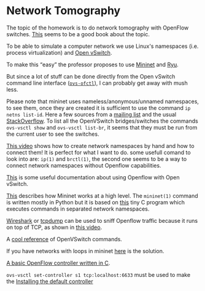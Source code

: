 # Network Tomography

The topic of the homework is to do network tomography with OpenFlow switches.
[This](https://www.amazon.com/Network-Tomography-Identifiability-Measurement-Inference/dp/1108421482)
seems to be a good book about the topic.

To be able to simulate a computer network we use Linux's namespaces (i.e.
process virtualization) and [Open vSwitch](https://www.openvswitch.org).

To make this <q>easy</q> the professor proposes to use
[Mininet](http://mininet.org/) and [Ryu](https://ryu-sdn.org).

But since a lot of stuff can be done directly from the Open vSwitch command line
interface ([`ovs-ofctl`](https://www.openvswitch.org/support/dist-docs/ovs-ofctl.8.html)),
I can probably get away with mush less.

Please note that mininet uses nameless/anonymous/unnamed namespaces, to see them,
once they are created it is sufficient to use the command `ip netns list-id`.
Here a few sources from a [mailing list](https://mailman.stanford.edu/pipermail/mininet-discuss/2014-July/004827.html)
and the usual [StackOverflow](https://unix.stackexchange.com/questions/633919/).
To list all the OpenVSwitch bridges/switches the commands `ovs-vsctl show` and
`ovs-vsctl list-br`, it seems that they must be run from the current user to see
the switches.


[This video](https://youtube.com/watch?v=_WgUwUf1d34) shows how to create
network namespaces by hand and how to connect them! It is perfect for what I
want to do. some usefull comand to look into are: `ip(1)` and `brctl(1)`, the
second one seems to be a way to connect network namespaces without Openflow
capabilities.

[This](https://docs.openvswitch.org/en/latest/faq/openflow/) is some useful
documentation about using Openflow with Open vSwitch.

[This](http://mininet.org/overview/#how-it-works) describes how Mininet works at
a high level. The `mininet(1)` command is written mostly in Python but it is
based on [this](https://github.com/mininet/mininet/blob/master/mnexec.c) tiny C
program which executes commands in separated network namespaces.

[Wireshark](https://wireshark.org) or [tcpdump](https://tcpdump.org) can be used
to sniff Openflow traffic because it runs on top of TCP, as shown in [this
video](https://youtube.com/watch?v=fxfhXX3T9Vc).

A [cool reference](https://randomsecurity.dev/posts/openvswitch-cheat-sheet/) of
OpenVSwitch commands.

If you have networks with loops in mininet [here](https://github.com/mininet/mininet/wiki/FAQ#ethernet-loops)
is the solution.

[A basic OpenFlow controller written in C](https://github.com/noxrepo/openflow/blob/master/controller/controller.c).

`ovs-vsctl set-controller s1 tcp:localhost:6633` must be used to make the 
[Installing the default controller](http://installfights.blogspot.com/2016/12/exception-could-not-find-default.html)